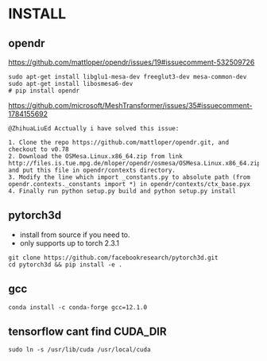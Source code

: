 # INSTALL

## opendr

https://github.com/mattloper/opendr/issues/19#issuecomment-532509726

```
sudo apt-get install libglu1-mesa-dev freeglut3-dev mesa-common-dev
sudo apt-get install libosmesa6-dev
# pip install opendr
```

https://github.com/microsoft/MeshTransformer/issues/35#issuecomment-1784155692

    @ZhihuaLiuEd Acctually i have solved this issue:

    1. Clone the repo https://github.com/mattloper/opendr.git, and checkout to v0.78
    2. Download the OSMesa.Linux.x86_64.zip from link http://files.is.tue.mpg.de/mloper/opendr/osmesa/OSMesa.Linux.x86_64.zip and put this file in opendr/contexts directory.
    3. Modify the line which import _constants.py to absolute path (from opendr.contexts._constants import *) in opendr/contexts/ctx_base.pyx
    4. Finally run python setup.py build and python setup.py install

## pytorch3d

* install from source if you need to.
* only supports up to torch 2.3.1

```
git clone https://github.com/facebookresearch/pytorch3d.git
cd pytorch3d && pip install -e .
```

## gcc

```
conda install -c conda-forge gcc=12.1.0
```

## tensorflow cant find CUDA_DIR
`sudo ln -s /usr/lib/cuda /usr/local/cuda`
